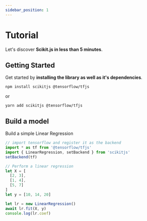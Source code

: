 ```yaml
---
sidebar_position: 1
---
```


# Tutorial

Let's discover **Scikit.js in less than 5 minutes**.

## Getting Started

Get started by **installing the library as well as it's dependencies**.

```shell
npm install scikitjs @tensorflow/tfjs
```

or

```shell
yarn add scikitjs @tensorflow/tfjs
```

## Build a model

Build a simple Linear Regression

```js
// import tensorflow and register it as the backend
import * as tf from '@tensorflow/tfjs'
import { LinearRegression, setBackend } from 'scikitjs'
setBackend(tf)

// Perform a linear regression
let X = [
  [2, 3],
  [1, 4],
  [5, 7]
]
let y = [10, 14, 20]

let lr = new LinearRegression()
await lr.fit(X, y)
console.log(lr.coef)
```

